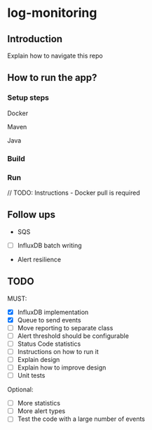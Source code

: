 # log-monitoring

## Introduction
Explain how to navigate this repo

## How to run the app?
### Setup steps
Docker

Maven

Java

### Build

### Run

// TODO: Instructions - Docker pull is required

## Follow ups
- SQS
- [ ] InfluxDB batch writing
- Alert resilience

## TODO
MUST:
- [x] InfluxDB implementation
- [x] Queue to send events
- [ ] Move reporting to separate class
- [ ] Alert threshold should be configurable
- [ ] Status Code statistics
- [ ] Instructions on how to run it
- [ ] Explain design
- [ ] Explain how to improve design
- [ ] Unit tests

Optional:
- [ ] More statistics
- [ ] More alert types
- [ ] Test the code with a large number of events

